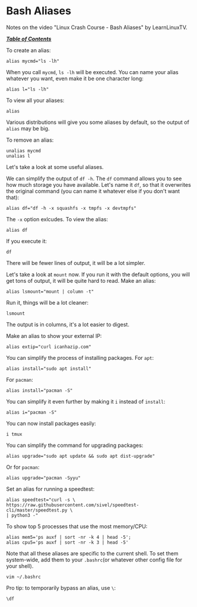 # Bash Aliases

Notes on the video "Linux Crash Course - Bash Aliases" by LearnLinuxTV.

[***Table of Contents***](/README.md)  

To create an alias:

    alias mycmd="ls -lh"

When you call `mycmd`, `ls -lh` will be executed. You can name your alias
whatever you want, even make it be one character long:

    alias l="ls -lh"

To view all your aliases:

    alias
    
Various distributions will give you some aliases by default, so the output of
`alias` may be big.

To remove an alias:

    unalias mycmd
    unalias l 

Let's take a look at some useful aliases. 

We can simplify the output of `df -h`. The `df` command allows you to see how
much storage you have available. Let's name it `df`, so that it overwrites the 
original command (you can name it whatever else if you don't want that):

    alias df="df -h -x squashfs -x tmpfs -x devtmpfs"

The `-x` option exlcudes. To view the alias:

    alias df

If you execute it:

    df

There will be fewer lines of output, it will be a lot simpler.

Let's take a look at `mount` now. If you run it with the default options, you
will get tons of output, it will be quite hard to read. Make an alias:

    alias lsmount="mount | column -t"

Run it, things will be a lot cleaner:

    lsmount

The output is in columns, it's a lot easier to digest.

Make an alias to show your external IP:

    alias extip="curl icanhazip.com"

You can simplify the process of installing packages. For `apt`:

    alias install="sudo apt install"
    
For `pacman`:

    alias install="pacman -S"

You can simplify it even further by making it `i` instead of `install`:

    alias i="pacman -S"

You can now install packages easily:

    i tmux

You can simplify the command for upgrading packages:

    alias upgrade="sudo apt update && sudo apt dist-upgrade"

Or for `pacman`:

    alias upgrade="pacman -Syyu"

Set an alias for running a speedtest:

    alias speedtest="curl -s \
    https://raw.githubusercontent.com/sivel/speedtest-cli/master/speedtest.py \
    | python3 -"

To show top 5 processes that use the most memory/CPU:

    alias mem5='ps auxf | sort -nr -k 4 | head -5';
    alias cpu5='ps auxf | sort -nr -k 3 | head -5'

Note that all these aliases are specific to the current shell. To set them
system-wide, add them to your `.bashrc`(or whatever other config file for your
shell).

    vim ~/.bashrc

Pro tip: to temporarily bypass an alias, use `\`:

    \df
